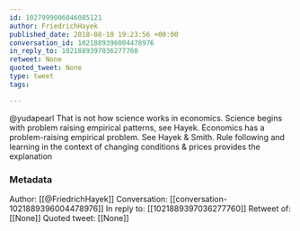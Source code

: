 ```yaml
---
id: 1027999006046085121
author: FriedrichHayek
published_date: 2018-08-10 19:23:56 +00:00
conversation_id: 1021889396004478976
in_reply_to: 1021889397036277760
retweet: None
quoted_tweet: None
type: tweet
tags:

---
```


@yudapearl That is not how science works in economics. Science begins with problem raising empirical patterns, see Hayek. Economics has a problem-raising empirical problem. See Hayek &amp; Smith. Rule following and learning in the context of changing conditions &amp; prices provides the explanation

### Metadata

Author: [[@FriedrichHayek]]
Conversation: [[conversation-1021889396004478976]]
In reply to: [[1021889397036277760]]
Retweet of: [[None]]
Quoted tweet: [[None]]
